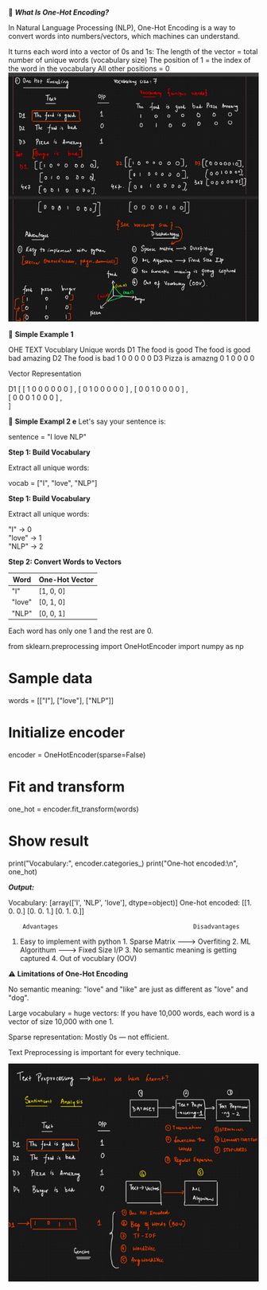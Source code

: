 🧠 ***What Is One-Hot Encoding?***

In Natural Language Processing (NLP), One-Hot Encoding is a way to convert words into numbers/vectors, which machines can understand.

It turns each word into a vector of 0s and 1s:
The length of the vector = total number of unique words (vocabulary size)
The position of 1 = the index of the word in the vocabulary
All other positions = 0
![alt text](image.png)

🧾 **Simple Example 1**

OHE 
    TEXT                                        Vocublary Unique words 
 D1 The food is good                        The food is good bad amazing 
 D2 The food is bad                          1   0    0   0    0    0
 D3 Pizza is amazng                          0   1    0   0    0    0 

Vector Representation 

D1 [  [ 1 0 0 0 0 0 0  ] ,
      [ 0 1 0 0 0 0 0  ] ,
      [ 0 0 1 0 0 0 0  ] ,   
      [ 0 0 0 1 0 0 0  ] ,  
]

🧾 **Simple Exampl 2 e**
Let's say your sentence is:

sentence = "I love NLP"


**Step 1: Build Vocabulary**

Extract all unique words:

vocab = ["I", "love", "NLP"]

**Step 1: Build Vocabulary**

Extract all unique words:

"I"    → 0  
"love" → 1  
"NLP"  → 2

**Step 2: Convert Words to Vectors**

| Word   | One-Hot Vector |
| ------ | -------------- |
| "I"    | [1, 0, 0]     |
| "love" | [0, 1, 0]     |
| "NLP"  | [0, 0, 1]     |

Each word has only one 1 and the rest are 0.

from sklearn.preprocessing import OneHotEncoder
import numpy as np

# Sample data
words = [["I"], ["love"], ["NLP"]]

# Initialize encoder
encoder = OneHotEncoder(sparse=False)

# Fit and transform
one_hot = encoder.fit_transform(words)

# Show result
print("Vocabulary:", encoder.categories_)
print("One-hot encoded:\n", one_hot)

***Output:***

Vocabulary: [array(['I', 'NLP', 'love'], dtype=object)]
One-hot encoded:
 [[1. 0. 0.]
  [0. 0. 1.]
  [0. 1. 0.]]

        Advantages                                      Disadvantages   

1. Easy to implement with python                    1. Sparse Matrix   ---> Overfiting 
                                                    2. ML Algorithum   ---> Fixed Size I/P 
                                                    3. No semantic meaning is getting captured 
                                                    4. Out of vocublary (OOV)

⚠️ **Limitations of One-Hot Encoding**

No semantic meaning: "love" and "like" are just as different as "love" and "dog".

Large vocabulary = huge vectors: If you have 10,000 words, each word is a vector of size 10,000 with one 1.

Sparse representation: Mostly 0s — not efficient.

Text Preprocessing is important for every technique.

![alt text](Text-Preprocessing.png)